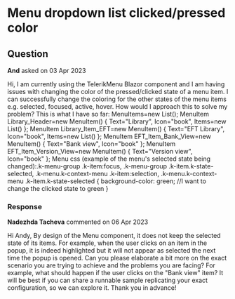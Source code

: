 # Menu dropdown list clicked/pressed color

## Question

**And** asked on 03 Apr 2023

Hi, I am currently using the TelerikMenu Blazor component and I am having issues with changing the color of the pressed/clicked state of a menu item. I can successfully change the coloring for the other states of the menu items e.g. selected, focused, active, hover. How would I approach this to solve my problem? This is what I have so far: MenuItems=new List<MenuItem>(); MenuItem Library_Header=new MenuItem() { Text="Library", Icon="book", Items=new List<MenuItem>() }; MenuItem Library_Item_EFT=new MenuItem() { Text="EFT Library", Icon="book", Items=new List<MenuItem>() }; MenuItem EFT_Item_Bank_View=new MenuItem() { Text="Bank view", Icon="book" }; MenuItem EFT_Item_Version_View=new MenuItem() { Text="Version view", Icon="book" }; Menu css (example of the menu's selected state being changed):.k-menu-group .k-item:focus, .k-menu-group .k-item.k-state-selected, .k-menu.k-context-menu .k-item:selection, .k-menu.k-context-menu .k-item.k-state-selected { background-color: green; //I want to change the clicked state to green }

### Response

**Nadezhda Tacheva** commented on 06 Apr 2023

Hi Andy, By design of the Menu component, it does not keep the selected state of its items. For example, when the user clicks on an item in the popup, it is indeed highlighted but it will not appear as selected the next time the popup is opened. Can you please elaborate a bit more on the exact scenario you are trying to achieve and the problems you are facing? For example, what should happen if the user clicks on the "Bank view" item? It will be best if you can share a runnable sample replicating your exact configuration, so we can explore it. Thank you in advance!
